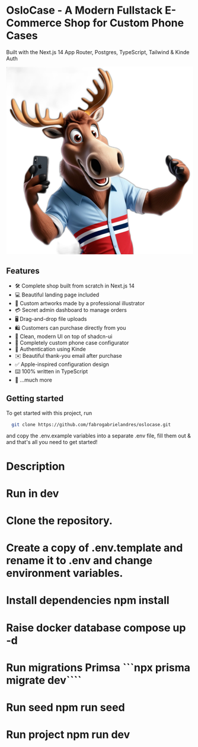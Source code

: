 # OsloCase - A Modern Fullstack E-Commerce Shop for Custom Phone Cases

Built with the Next.js 14 App Router, Postgres, TypeScript, Tailwind & Kinde Auth

![Project Image](https://github.com/fabrogabrielandres/oslocase/blob/master/public/moose-1.png)

## Features

- 🛠️ Complete shop built from scratch in Next.js 14
- 💻 Beautiful landing page included
- 🎨 Custom artworks made by a professional illustrator
- 💳 Secret admin dashboard to manage orders
- 🖥️ Drag-and-drop file uploads
- 🛍️ Customers can purchase directly from you
- 🌟 Clean, modern UI on top of shadcn-ui
- 🛒 Completely custom phone case configurator
- 🔑 Authentication using Kinde
- ✉️ Beautiful thank-you email after purchase
- ✅ Apple-inspired configuration design
- ⌨️ 100% written in TypeScript
- 🎁 ...much more

## Getting started

To get started with this project, run

```bash 
  git clone https://github.com/fabrogabrielandres/oslocase.git
```

and copy the .env.example variables into a separate .env file, fill them out & and that's all you need to get started!


# Description
# Run in dev
# Clone the repository.
# Create a copy of .env.template and rename it to .env and change environment variables.
# Install dependencies npm install
# Raise docker database compose up -d
# Run migrations Primsa ```npx prisma migrate dev````
# Run seed npm run seed
# Run project npm run dev


